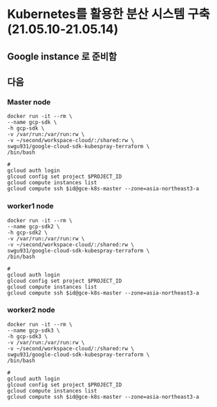 # Kubernetes를 활용한 분산 시스템 구축 (21.05.10-21.05.14)

## Google instance 로 준비함
## 다음 

### Master node
```
docker run -it --rm \
--name gcp-sdk \
-h gcp-sdk \
-v /var/run:/var/run:rw \
-v ~/second/workspace-cloud/:/shared:rw \
swgu931/google-cloud-sdk-kubespray-terraform \
/bin/bash
```
```
#
gcloud auth login
glcoud config set project $PROJECT_ID
gcloud compute instances list
gcloud compute ssh $id@gce-k8s-master --zone=asia-northeast3-a
```
### worker1 node
```
docker run -it --rm \
--name gcp-sdk2 \
-h gcp-sdk2 \
-v /var/run:/var/run:rw \
-v ~/second/workspace-cloud/:/shared:rw \
swgu931/google-cloud-sdk-kubespray-terraform \
/bin/bash
```
```
#
gcloud auth login
glcoud config set project $PROJECT_ID
gcloud compute instances list
gcloud compute ssh $id@gce-k8s-master --zone=asia-northeast3-a
```
### worker2 node
```
docker run -it --rm \
--name gcp-sdk3 \
-h gcp-sdk3 \
-v /var/run:/var/run:rw \
-v ~/second/workspace-cloud/:/shared:rw \
swgu931/google-cloud-sdk-kubespray-terraform \
/bin/bash
```
```
#
gcloud auth login
glcoud config set project $PROJECT_ID
gcloud compute instances list
gcloud compute ssh $id@gce-k8s-master --zone=asia-northeast3-a
```

